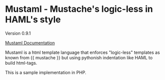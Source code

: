 Mustaml - Mustache's logic-less in HAML's style
===============================================

Version 0.9.1

[Mustaml Documentation](http://bernhardhaeussner.de/odd/mustaml "Mustaml")

Mustaml is a html template language that enforces "logic-less" templates as known from {{ mustache }} but using pythonish indentation like HAML to build html-tags. 

This is a sample implementation in PHP. 